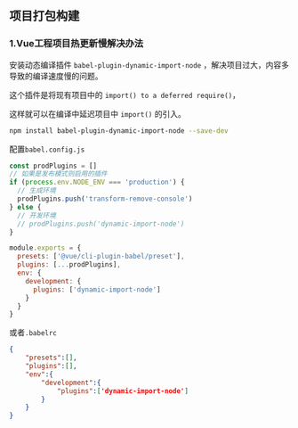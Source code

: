 ## 项目打包构建

### 1.Vue工程项目热更新慢解决办法

安装动态编译插件 `babel-plugin-dynamic-import-node` ，解决项目过大，内容多导致的编译速度慢的问题。

这个插件是将现有项目中的 `import() to a deferred require()`，

这样就可以在编译中延迟项目中 `import()` 的引入。

```bash
npm install babel-plugin-dynamic-import-node --save-dev
```

配置`babel.config.js`

```js
const prodPlugins = []
// 如果是发布模式则启用的插件
if (process.env.NODE_ENV === 'production') {
  // 生成环境
  prodPlugins.push('transform-remove-console')
} else {
  // 开发环境
  // prodPlugins.push('dynamic-import-node')
}

module.exports = {
  presets: ['@vue/cli-plugin-babel/preset'],
  plugins: [...prodPlugins],
  env: {
    development: {
      plugins: ['dynamic-import-node']
    }
  }
}
```

或者`.babelrc`

```json
{
    "presets":[],
    "plugins":[],
    "env":{
        "development":{
            "plugins":['dynamic-import-node']
        }
    }
}
```

